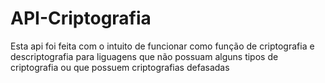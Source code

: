 # API-Criptografia

Esta api foi feita com o intuito de funcionar como função de criptografia e descriptografia para liguagens que não possuam alguns tipos de criptografia ou que possuem criptografias defasadas
